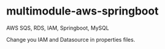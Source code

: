 # multimodule-aws-springboot
AWS SQS, RDS, IAM, Springboot, MySQL

Change you IAM and Datasource in properties files.
